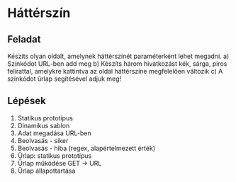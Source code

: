 # Háttérszín

## Feladat

Készíts olyan oldalt, amelynek háttérszínét paraméterként lehet megadni.
a) Színkódot URL-ben add meg
b) Készíts három hivatkozást kék, sárga, piros felirattal, amelykre kattintva az oldal háttérszíne megfelelően változik
c) A színkódot űrlap segítésével adjuk meg!

## Lépések

1. Statikus prototípus
2. Dinamikus sablon
3. Adat megadása URL-ben
4. Beolvasás - siker
5. Beolvasás - hiba (regex, alapértelmezett érték)
6. Űrlap: statikus prototípus
7. Űrlap működése GET -> URL
8. Űrlap állapottartása
